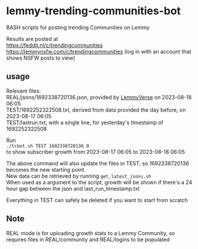 # lemmy-trending-communities-bot
BASH scripts for posting trending Communities on Lemmy

Results are posted at  
https://feddit.nl/c/trendingcommunities  
https://lemmynsfw.com/c/trendingcommunities (log in with an account that shows NSFW posts to view)  

## usage  
Relevant files:  
REAL/jsons/1692338720136.json, provided by [LemmyVerse](lemmyverse.net) on 2023-08-18 06:05  
TEST/1692252322508.txt, derived from data provided the day before, on 2023-08-17 06:05  
TEST/lastrun.txt, with a single line, for yesterday's timestamp of 1692252322508  

Run  
`./tcbot.sh TEST 1692338720136 0`  
to show subscriber growth from 2023-08-17 06:05 to 2023-08-18 06:05  

The above command will also update the files in TEST, so 1692338720136 becomes the new starting point.  
New data can be retrieved by running `get_latest_jsons.sh`  
When used as a argument to the script, growth will be shown if there's a 24 hour gap between the json and last_run_timestamp.txt  

Everything in TEST can safely be deleted if you want to start from scratch  

## Note

REAL mode is for uploading growth stats to a Lemmy Community, so requires files in REAL/community and REAL/logins
to be populated
